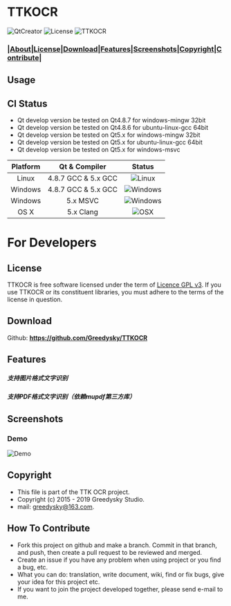 # TTKOCR
![QtCreator](https://img.shields.io/badge/Coded%20with-QtCreator%20IDE-blue.svg?style=flat-square)
![License](https://img.shields.io/badge/license-GPL%20V3-yellowgreen.svg?style=flat-square)
![TTKOCR](https://img.shields.io/badge/Greedysky-TTKOCR-green.svg?style=flat-square)

### **|[About](https://github.com/Greedysky/TTKOCR#usage)|[License](https://github.com/Greedysky/TTKOCR#license)|[Download](https://github.com/Greedysky/TTKOCR#download)|[Features](https://github.com/Greedysky/TTKOCR#features)|[Screenshots](https://github.com/Greedysky/TTKOCR#screenshots)|[Copyright](https://github.com/Greedysky/TTKOCR#copyright)|[Contribute](https://github.com/Greedysky/TTKOCR#how-to-contribute)|**

Usage
----
## CI Status
 * Qt develop version be tested on Qt4.8.7 for windows-mingw 32bit
 * Qt develop version be tested on Qt4.8.6 for ubuntu-linux-gcc 64bit
 * Qt develop version be tested on Qt5.x for windows-mingw 32bit
 * Qt develop version be tested on Qt5.x for ubuntu-linux-gcc 64bit
 * Qt develop version be tested on Qt5.x for windows-msvc
 
 | Platform | Qt & Compiler       | Status                                                                                      |
| :---:    | :---:               | :---:                                                                                       |
| Linux    | 4.8.7 GCC & 5.x GCC    | ![Linux](https://img.shields.io/badge/build-passing-brightgreen.svg)                            |
| Windows  | 4.8.7 GCC & 5.x GCC       | ![Windows](https://img.shields.io/badge/build-passing-brightgreen.svg) |
| Windows  | 5.x MSVC       | ![Windows](https://img.shields.io/badge/build-passing-brightgreen.svg) |
| OS X     | 5.x Clang     | ![OSX](https://img.shields.io/badge/build-unknown-lightgrey.svg)                           |

# For Developers

License
---
TTKOCR is free software licensed under the term of [Licence GPL v3](https://github.com/Greedysky/TTKOCR/blob/master/LICENSE). If you use TTKOCR or its constituent libraries, you must adhere to the terms of the license in question.

Download
---
Github: **<u>https://github.com/Greedysky/TTKOCR</u>**

Features
-------
##### 支持图片格式文字识别
##### 支持PDF格式文字识别（依赖mupdf第三方库）

Screenshots
----
### Demo
![Demo](https://github.com/Greedysky/TTKOCR/blob/master/demo.jpg?raw=true)

Copyright
-------
 * This file is part of the TTK OCR project.
 * Copyright (c) 2015 - 2019 Greedysky Studio.
 * mail: greedysky@163.com.
 
How To Contribute
-------
 * Fork this project on github and make a branch. Commit in that branch, and push, then create a pull request to be reviewed and merged.
 * Create an issue if you have any problem when using project or you find a bug, etc.
 * What you can do: translation, write document, wiki, find or fix bugs, give your idea for this project etc.
 * If you want to join the project developed together, please send e-mail to me.
 